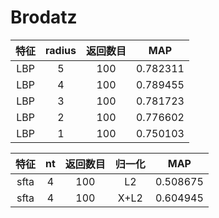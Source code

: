# Brodatz
| 特征 | radius | 返回数目 | MAP |
|:-----:|:-------:|:-----:|:-----:|
| LBP | 5 | 100 |  0.782311 |
| LBP | 4 | 100 |  0.789455 |
| LBP | 3 | 100 |  0.781723 |
| LBP | 2 | 100 |  0.776602 |
| LBP | 1 | 100 |  0.750103 |

| 特征 | nt | 返回数目 | 归一化 | MAP |
|:-----:|:-------:|:-----:|:-----:|:-----:|
| sfta | 4 | 100 |  L2 | 0.508675 |
| sfta | 4 | 100 |  X+L2 | 0.604945 |

